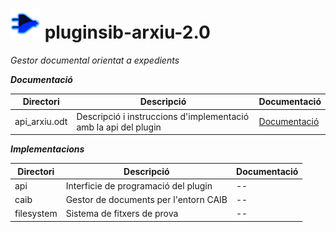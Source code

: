 # ![Logo](https://github.com/GovernIB/maven/raw/binaris/pluginsib/projectinfo_Attachments/icon.jpg) pluginsib-arxiu-2.0
*Gestor documental orientat a expedients*

***Documentació***

Directori | Descripció | Documentació
------------ | ------------- | -------------
api_arxiu.odt | Descripció i instruccions d'implementació amb la api del plugin |[Documentació](../../tree/pluginsib-arxiu-2.0/doc/odt/api_arxiu.odt)

***Implementacions***

Directori | Descripció | Documentació
------------ | ------------- | -------------
api | Interficie de programació del plugin | --
caib | Gestor de documents per l'entorn CAIB | --
filesystem | Sistema de fitxers de prova | --
